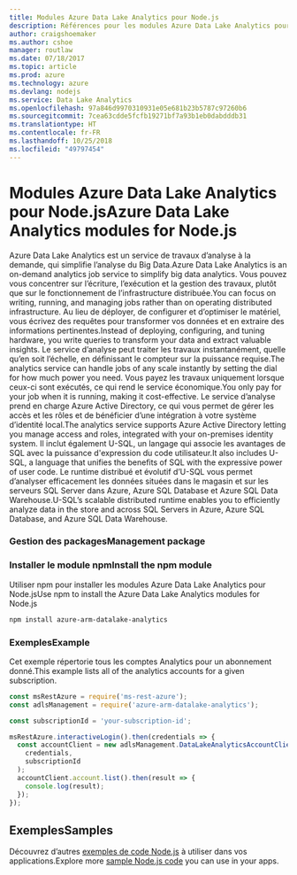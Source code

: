 ```yaml
---
title: Modules Azure Data Lake Analytics pour Node.js
description: Références pour les modules Azure Data Lake Analytics pour Node.js
author: craigshoemaker
ms.author: cshoe
manager: routlaw
ms.date: 07/18/2017
ms.topic: article
ms.prod: azure
ms.technology: azure
ms.devlang: nodejs
ms.service: Data Lake Analytics
ms.openlocfilehash: 97a846d9970310931e05e681b23b5787c97260b6
ms.sourcegitcommit: 7cea63cdde5fcfb19271bf7a93b1eb0dabdddb31
ms.translationtype: HT
ms.contentlocale: fr-FR
ms.lasthandoff: 10/25/2018
ms.locfileid: "49797454"
---
```

# <a name="azure-data-lake-analytics-modules-for-nodejs"></a><span data-ttu-id="a546a-103">Modules Azure Data Lake Analytics pour Node.js</span><span class="sxs-lookup"><span data-stu-id="a546a-103">Azure Data Lake Analytics modules for Node.js</span></span>

<span data-ttu-id="a546a-104">Azure Data Lake Analytics est un service de travaux d’analyse à la demande, qui simplifie l’analyse du Big Data.</span><span class="sxs-lookup"><span data-stu-id="a546a-104">Azure Data Lake Analytics is an on-demand analytics job service to simplify big data analytics.</span></span> <span data-ttu-id="a546a-105">Vous pouvez vous concentrer sur l’écriture, l’exécution et la gestion des travaux, plutôt que sur le fonctionnement de l’infrastructure distribuée.</span><span class="sxs-lookup"><span data-stu-id="a546a-105">You can focus on writing, running, and managing jobs rather than on operating distributed infrastructure.</span></span> <span data-ttu-id="a546a-106">Au lieu de déployer, de configurer et d’optimiser le matériel, vous écrivez des requêtes pour transformer vos données et en extraire des informations pertinentes.</span><span class="sxs-lookup"><span data-stu-id="a546a-106">Instead of deploying, configuring, and tuning hardware, you write queries to transform your data and extract valuable insights.</span></span> <span data-ttu-id="a546a-107">Le service d’analyse peut traiter les travaux instantanément, quelle qu’en soit l’échelle, en définissant le compteur sur la puissance requise.</span><span class="sxs-lookup"><span data-stu-id="a546a-107">The analytics service can handle jobs of any scale instantly by setting the dial for how much power you need.</span></span> <span data-ttu-id="a546a-108">Vous payez les travaux uniquement lorsque ceux-ci sont exécutés, ce qui rend le service économique.</span><span class="sxs-lookup"><span data-stu-id="a546a-108">You only pay for your job when it is running, making it cost-effective.</span></span> <span data-ttu-id="a546a-109">Le service d’analyse prend en charge Azure Active Directory, ce qui vous permet de gérer les accès et les rôles et de bénéficier d’une intégration à votre système d’identité local.</span><span class="sxs-lookup"><span data-stu-id="a546a-109">The analytics service supports Azure Active Directory letting you manage access and roles, integrated with your on-premises identity system.</span></span> <span data-ttu-id="a546a-110">Il inclut également U-SQL, un langage qui associe les avantages de SQL avec la puissance d'expression du code utilisateur.</span><span class="sxs-lookup"><span data-stu-id="a546a-110">It also includes U-SQL, a language that unifies the benefits of SQL with the expressive power of user code.</span></span> <span data-ttu-id="a546a-111">Le runtime distribué et évolutif d’U-SQL vous permet d’analyser efficacement les données situées dans le magasin et sur les serveurs SQL Server dans Azure, Azure SQL Database et Azure SQL Data Warehouse.</span><span class="sxs-lookup"><span data-stu-id="a546a-111">U-SQL’s scalable distributed runtime enables you to efficiently analyze data in the store and across SQL Servers in Azure, Azure SQL Database, and Azure SQL Data Warehouse.</span></span>

### <a name="management-package"></a><span data-ttu-id="a546a-112">Gestion des packages</span><span class="sxs-lookup"><span data-stu-id="a546a-112">Management package</span></span>

### <a name="install-the-npm-module"></a><span data-ttu-id="a546a-113">Installer le module npm</span><span class="sxs-lookup"><span data-stu-id="a546a-113">Install the npm module</span></span>

<span data-ttu-id="a546a-114">Utiliser npm pour installer les modules Azure Data Lake Analytics pour Node.js</span><span class="sxs-lookup"><span data-stu-id="a546a-114">Use npm to install the Azure Data Lake Analytics modules for Node.js</span></span>

```bash
npm install azure-arm-datalake-analytics
```

### <a name="example"></a><span data-ttu-id="a546a-115">Exemples</span><span class="sxs-lookup"><span data-stu-id="a546a-115">Example</span></span>

<span data-ttu-id="a546a-116">Cet exemple répertorie tous les comptes Analytics pour un abonnement donné.</span><span class="sxs-lookup"><span data-stu-id="a546a-116">This example lists all of the analytics accounts for a given subscription.</span></span>

```javascript
const msRestAzure = require('ms-rest-azure');
const adlsManagement = require('azure-arm-datalake-analytics');

const subscriptionId = 'your-subscription-id';

msRestAzure.interactiveLogin().then(credentials => {
  const accountClient = new adlsManagement.DataLakeAnalyticsAccountClient(
    credentials,
    subscriptionId
  );
  accountClient.account.list().then(result => {
    console.log(result);
  });
});
```

## <a name="samples"></a><span data-ttu-id="a546a-117">Exemples</span><span class="sxs-lookup"><span data-stu-id="a546a-117">Samples</span></span>

<span data-ttu-id="a546a-118">Découvrez d’autres [exemples de code Node.js](https://azure.microsoft.com/resources/samples/?platform=nodejs) à utiliser dans vos applications.</span><span class="sxs-lookup"><span data-stu-id="a546a-118">Explore more [sample Node.js code](https://azure.microsoft.com/resources/samples/?platform=nodejs) you can use in your apps.</span></span>
